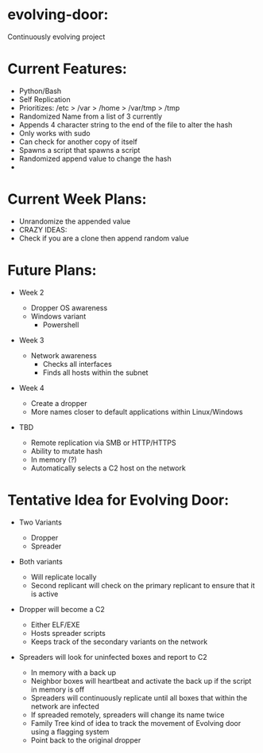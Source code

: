 # evolving-door:
Continuously evolving project

# Current Features:
-   Python/Bash
-   Self Replication
-   Prioritizes: /etc > /var > /home > /var/tmp > /tmp
-   Randomized Name from a list of 3 currently
-   Appends 4 character string to the end of the file to alter the hash
-   Only works with sudo
-   Can check for another copy of itself
-   Spawns a script that spawns a script
-   Randomized append value to change the hash
-   

# Current Week Plans:
- Unrandomize the appended value
- CRAZY IDEAS:
- Check if you are a clone then append random value
  

# Future Plans:
- Week 2
    - Dropper OS awareness
    - Windows variant
        - Powershell
     
- Week 3
    - Network awareness
        - Checks all interfaces
        - Finds all hosts within the subnet

- Week 4
    - Create a dropper
    - More names closer to default applications within Linux/Windows

- TBD
    - Remote replication via SMB or HTTP/HTTPS
    - Ability to mutate hash
    - In memory (?)
    - Automatically selects a C2 host on the network
  
  
  
# Tentative Idea for Evolving Door:
- Two Variants
    - Dropper
    - Spreader
    
- Both variants
    - Will replicate locally
    - Second replicant will check on the primary replicant to ensure that it is active

- Dropper will become a C2
    - Either ELF/EXE
    - Hosts spreader scripts
    - Keeps track of the secondary variants on the network

- Spreaders will look for uninfected boxes and report to C2
    - In memory with a back up
    - Neighbor boxes will heartbeat and activate the back up if the script in memory is off
    - Spreaders will continuously replicate until all boxes that within the network are infected
    - If spreaded remotely, spreaders will change its name twice
    - Family Tree kind of idea to track the movement of Evolving door using a flagging system
    - Point back to the original dropper
